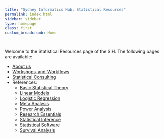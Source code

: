 ```yaml
---
title: "Sydney Informatics Hub: Statistical Resources"
permalink: index.html
sidebar: sidebar
type: homepage
class: first
custom_breadcrumb: Home

---
```


Welcome to the Statistical Resources page of the SIH. The following pages are available:

* [About us](about_us)
* [Workshops-and-Workflows](workshops_and_workflows)
* [Statistical Consulting](statistical_consulting)
* References:
    * [Basic Statistical Theory](basic_stat_theory)
    * [Linear Models](linear_models)
    * [Logistic Regression](logistic_regression)
    * [Meta Analysis](meta_analysis)
    * [Power Analysis](power_analysis)
    * [Research Essentials](research_essentials)
    * [Statistical Inference](statistical_inference)
    * [Statistical Software](statistical_software)
    * [Survival Analysis](survival_analysis)


